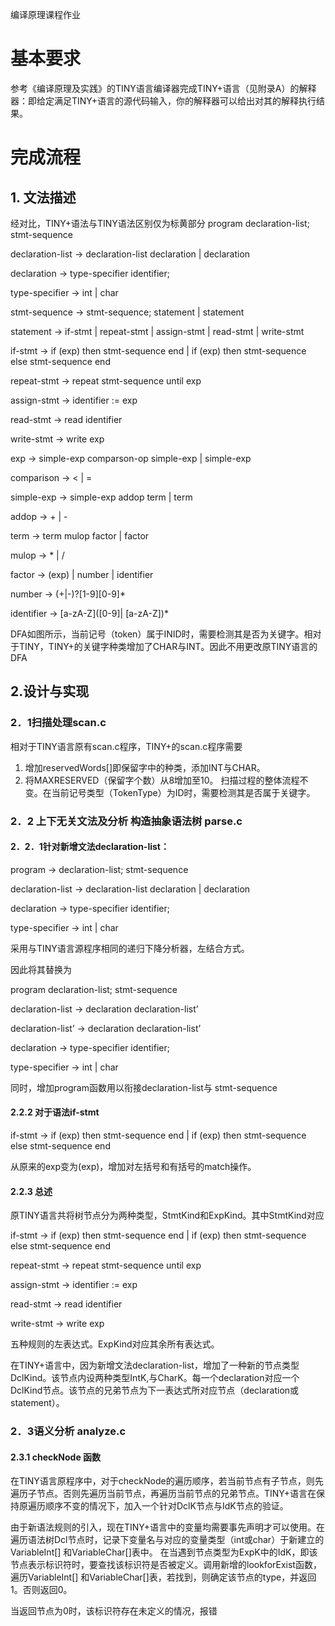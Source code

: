 编译原理课程作业
# 基本要求
参考《编译原理及实践》的TINY语言编译器完成TINY+语言（见附录A）的解释器：即给定满足TINY+语言的源代码输入，你的解释器可以给出对其的解释执行结果。

# 完成流程
## 1. 文法描述
经对比，TINY+语法与TINY语法区别仅为标黄部分
program 				declaration-list; stmt-sequence

declaration-list 	→ 	declaration-list declaration | declaration

declaration 		→ 	type-specifier identifier; 

type-specifier 		→ 	int | char

stmt-sequence 	→	stmt-sequence; statement | statement

statement			→	if-stmt | repeat-stmt | assign-stmt | read-stmt | write-stmt

if-stmt 		→	  	if (exp) then stmt-sequence end
                | if (exp) then stmt-sequence else stmt-sequence end
                
repeat-stmt 	→		repeat stmt-sequence until exp

assign-stmt 		→	identifier := exp

read-stmt 	→	 	read identifier

write-stmt 	→		write exp

exp 		→			simple-exp comparson-op simple-exp | simple-exp

comparison 	→	 	< | =

simple-exp		→	simple-exp addop term | term

addop		→	 	+ | -

term 		→	 	term mulop factor | factor

mulop 	→		 	* | /

factor 		→		 (exp) | number | identifier

number		→		(+|-)?[1-9][0-9]*

identifier	→		 	[a-zA-Z]([0-9]| [a-zA-Z])*



DFA如图所示，当前记号（token）属于INID时，需要检测其是否为关键字。相对于TINY，TINY+的关键字种类增加了CHAR与INT。因此不用更改原TINY语言的DFA

## 2.设计与实现

### 2．1扫描处理scan.c
相对于TINY语言原有scan.c程序，TINY+的scan.c程序需要

1. 增加reservedWords[]即保留字中的种类，添加INT与CHAR。
2. 将MAXRESERVED（保留字个数）从8增加至10。
扫描过程的整体流程不变。在当前记号类型（TokenType）为ID时，需要检测其是否属于关键字。 

### 2．2 上下无关文法及分析 构造抽象语法树 parse.c
#### 2．2．1针对新增文法declaration-list：
program 		→		declaration-list; stmt-sequence

declaration-list 	→ 	declaration-list declaration | declaration

declaration 		→ 	type-specifier identifier; 

type-specifier 		→ 	int | char

采用与TINY语言源程序相同的递归下降分析器，左结合方式。

因此将其替换为

program 				declaration-list; stmt-sequence

declaration-list 	→ 	declaration declaration-list’

declaration-list’   →  declaration declaration-list’

declaration 		→ 	type-specifier identifier; 

type-specifier 		→ 	int | char

同时，增加program函数用以衔接declaration-list与 stmt-sequence

#### 2.2.2 对于语法if-stmt

if-stmt 		→  	if (exp) then stmt-sequence end
                    | if (exp) then stmt-sequence else stmt-sequence end
                
从原来的exp变为(exp)，增加对左括号和有括号的match操作。

#### 2.2.3 总述
原TINY语言共将树节点分为两种类型，StmtKind和ExpKind。其中StmtKind对应

if-stmt 		→	  	if (exp) then stmt-sequence end
                | if (exp) then stmt-sequence else stmt-sequence end
                
repeat-stmt 		→	repeat stmt-sequence until exp

assign-stmt 	→		identifier := exp

read-stmt 	→	 	read identifier

write-stmt 		→	write exp

五种规则的左表达式。ExpKind对应其余所有表达式。

在TINY+语言中，因为新增文法declaration-list，增加了一种新的节点类型DclKind。该节点内设两种类型IntK,与CharK。每一个declaration对应一个DclKind节点。该节点的兄弟节点为下一表达式所对应节点（declaration或statement）。

### 2．3语义分析 analyze.c
#### 2.3.1 checkNode 函数
在TINY语言原程序中，对于checkNode的遍历顺序，若当前节点有子节点，则先遍历子节点。否则先遍历当前节点，再遍历当前节点的兄弟节点。TINY+语言在保持原遍历顺序不变的情况下，加入一个针对DclK节点与IdK节点的验证。

由于新语法规则的引入，现在TINY+语言中的变量均需要事先声明才可以使用。在遍历语法树Dcl节点时，记录下变量名与对应的变量类型（int或char）于新建立的VariableInt[] 和VariableChar[]表中。
在当遇到节点类型为ExpK中的IdK，即该节点表示标识符时，要查找该标识符是否被定义。调用新增的lookforExist函数，遍历VariableInt[] 和VariableChar[]表，若找到，则确定该节点的type，并返回1。否则返回0。

当返回节点为0时，该标识符存在未定义的情况，报错

